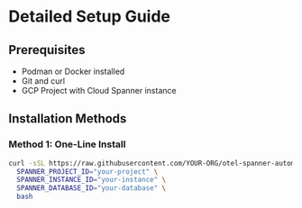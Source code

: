 # Detailed Setup Guide

## Prerequisites
- Podman or Docker installed
- Git and curl
- GCP Project with Cloud Spanner instance

## Installation Methods

### Method 1: One-Line Install
```bash
curl -sSL https://raw.githubusercontent.com/YOUR-ORG/otel-spanner-automation/main/quick-start.sh | \
  SPANNER_PROJECT_ID="your-project" \
  SPANNER_INSTANCE_ID="your-instance" \
  SPANNER_DATABASE_ID="your-database" \
  bash
